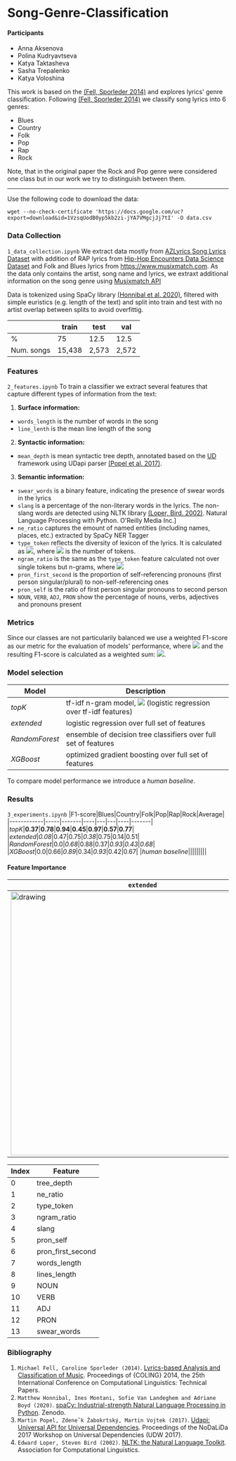 # Song-Genre-Classification

#### Participants
- Anna Aksenova
- Polina Kudryavtseva
- Katya Taktasheva
- Sasha Trepalenko
- Katya Voloshina


This work is based on the [(Fell, Sporleder 2014)](#1) and explores lyrics' genre classification. Following [(Fell, Sporleder 2014)](#1) we classify song lyrics into 6 genres:
- Blues
- Country
- Folk
- Pop
- Rap 
- Rock

Note, that in the original paper the Rock and Pop genre were considered one class but in our work we try to distinguish between them.

---
Use the following code to download the data:

``` 
wget --no-check-certificate 'https://docs.google.com/uc?export=download&id=1VzsqUodB0yp5kb2zi-jYA7VMgcjJj7tI' -O data.csv
```

### Data Collection
```1_data_collection.ipynb```
We extract data mostly from [AZLyrics Song Lyrics Dataset](https://www.kaggle.com/albertsuarez/azlyrics) with addition of RAP lyrics from [Hip-Hop Encounters Data Science Dataset](https://www.kaggle.com/rikdifos/rap-lyrics) and Folk and Blues lyrics from https://www.musixmatch.com.
As the data only contains the artist, song name and lyrics, we extraxt additional information on the song genre using [Musixmatch API](https://developer.musixmatch.com) 

Data is tokenized using SpaCy library [(Honnibal et al. 2020)](#2), filtered with simple euristics (e.g. length of the text) and split into train and test with no artist overlap between splits to avoid overfittig.


| |train|test|val|
|-|-----|----|---|
|%|75|12.5|12.5|
|Num. songs| 15,438 | 2,573 | 2,572 |


### Features
```2_features.ipynb```
To train a classifier we extract several features that capture different types of information from the text:
1. **Surface information:**
  - ```words_length``` is the number of words in the song
  - ```line_lenth``` is the mean line length of the song 
2. **Syntactic information:**
  - ```mean_depth``` is mean syntactic tree depth, annotated based on the [UD](https://universaldependencies.org) framework using UDapi parser [(Popel et al. 2017)](#3).
3. **Semantic information:**
  - ```swear_words``` is a binary feature, indicating the presence of swear words in the lyrics
  - ```slang```  is a percentage of the non-literary words in the lyrics. The non-slang words are detected using NLTK library [(Loper, Bird. 2002)](#4).
Natural Language Processing with Python.  O'Reilly Media Inc.]
  - ```ne_ratio``` captures the emount of named entities (including names, places, etc.) extracted by SpaCy NER Tagger
  - ```type_token``` reflects the diversity of lexicon of the lyrics. It is calculated as <img src="https://render.githubusercontent.com/render/math?math=\frac{T_{unique}}{T_{all}}">, where <img src="https://render.githubusercontent.com/render/math?math=T"> is the number of tokens.
  - ```ngram_ratio``` is the same as the ```type_token``` feature calculated not over single tokens but n-grams, where <img src="https://render.githubusercontent.com/render/math?math=n \leq 3">
  - ```pron_first_second``` is the proportion of self-referencing pronouns (first person singular/plural) to non-self-referencing ones
  - ```pron_self``` is the ratio of first person singular pronouns to second person
  - ```NOUN```, ```VERB```, ```ADJ```, ```PRON``` show the percentage of nouns, verbs, adjectives and pronouns present


### Metrics
Since our classes are not particularily balanced we use a weighted F1-score as our metric for the evaluation of models' performance, where <img src="https://latex.codecogs.com/svg.latex?\inline&space;F1_i=\frac{2\cdot&space;precision&space;\cdot&space;recall}{precision&space;&plus;&space;recall}"> and the resulting F1-score is calculated as a weighted sum: <img src="https://latex.codecogs.com/svg.latex?\inline&space;F1&space;=&space;\sum_{i=1}^{n}&space;W_iF1_i">.


### Model selection
|Model|Description|
|-----|-----------|
|*topK*|tf-idf n-gram model, <img src="https://render.githubusercontent.com/render/math?math=n \leq 3"> (logistic regression over tf-idf features)|
|*extended*|logistic regression over full set of features|
|*RandomForest*|ensemble of decision tree classifiers over full set of features|
|*XGBoost*| optimized gradient boosting over full set of features|

To compare model performance we introduce a *human baseline*.

### Results
```3_experiments.ipynb```
|F1-score|Blues|Country|Folk|Pop|Rap|Rock|Average|
|------------|-----|-------|----|---|---|----|-------|
|*topK*|**0.37**|**0.78**|**0.94**|**0.45**|**0.97**|**0.57**|**0.77**|
|*extended*|*0.08*|0.47|0.75|*0.38*|0.75|0.14|0.51|
|*RandomForest*|0.0|*0.68*|0.88|0.37|*0.93*|*0.43*|*0.68*|
|*XGBoost*|0.0|0.66|*0.89*|0.34|*0.93*|0.42|0.67|
|*human baseline*|||||||||

#### Feature Importance
|```extended```|```Random Forest```|```XGBoost```|
|---------------------------|-------------------|-------------|
|<img src="https://github.com/evtaktasheva/Song-Genre-Classification/blob/main/img/logit_features.png" alt="drawing" width="600"/>|<img src="https://github.com/evtaktasheva/Song-Genre-Classification/blob/main/img/random_forest_features.png" alt="drawing" width="600"/>|<img src="https://github.com/evtaktasheva/Song-Genre-Classification/blob/main/img/xgboost_features.png" alt="drawing" width="600"/>|



|Index|Feature|
|-----|-------|
|0|tree_depth|
|1|ne_ratio|
|2|type_token|
|3|ngram_ratio|
|4|slang|
|5|pron_self|
|6|pron_first_second|
|7|words_length|
|8|lines_length|
|9|NOUN|
|10|VERB|
|11|ADJ|
|12|PRON|
|13|swear_words|


### Bibliography
  1. <a name="1"></a>```Michael Fell, Caroline Sporleder (2014)```. [Lyrics-based Analysis and Classification of Music](https://www.aclweb.org/anthology/C14-1059/). Proceedings of {COLING} 2014, the 25th International Conference on Computational Linguistics: Technical Papers.
  2.  <a name="2"></a>```Matthew Honnibal, Ines Montani, Sofie Van Landeghem and Adriane Boyd (2020)```. [spaCy: Industrial-strength Natural Language Processing in Python](https://spacy.io). Zenodo.
  3.  <a name="3"></a>```Martin Popel, Zdeneˇk Žabokrtský, Martin Vojtek (2017)```. [Udapi: Universal API for Universal Dependencies](http://universaldependencies.org/udw17/pdf/UDW12.pdf). Proceedings of the NoDaLiDa 2017 Workshop on Universal Dependencies (UDW 2017). 
  4.  <a name="4"></a>```Edward Loper, Steven Bird (2002)```. [NLTK: the Natural Language Toolkit](https://www.aclweb.org/anthology/W02-0109.pdf). Association for Computational Linguistics. 
